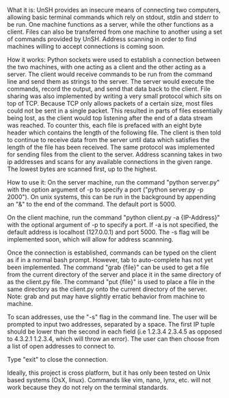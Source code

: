 What it is:
UnSH provides an insecure means of connecting two computers, allowing basic terminal commands which rely on stdout, stdin and stderr to be run.  One machine functions as a server, while the other functions as a client.  Files can also be transferred from one machine to another using a set of commands provided by UnSH.  Address scanning in order to find machines willing to accept connections is coming soon.

How it works:
Python sockets were used to establish a connection between the two machines, with one acting as a client and the other acting as a server.  The client would receive commands to be run from the command line and send them as strings to the server.  The server would execute the commands, record the output, and send that data back to the client.
File sharing was also implemented by writing a very small protocol which sits on top of TCP.  Because TCP only allows packets of a certain size, most files could not be sent in a single packet.  This resulted in parts of files essentially being lost, as the client would top listening after the end of a data stream was reached.  To counter this, each file is prefaced with an eight byte header which contains the length of the following file.  The client is then told to continue to receive data from the server until data which satisfies the length of the file has been received.
The same protocol was implemented for sending files from the client to the server.
Address scanning takes in two ip addresses and scans for any available connections in the given range.  The lowest bytes are scanned first, up to the highest. 


How to use it:
On the server machine, run the command "python server.py" with the option argument of -p to specify a port ("python server.py -p 2000").  On unix systems, this can be run in the background by appending an "&" to the end of the command.  The default port is 5000.

On the client machine, run the command "python client.py -a {IP-Address}" with the optional argument of -p to specify a port.  If -a is not specified, the default address is localhost (127.0.0.1) and port 5000.  The -s flag will be implemented soon, which will allow for address scannning.

Once the connection is established, commands can be typed on the client as if in a normal bash prompt.  However, tab to auto-complete has not yet been implemented.  The command "grab {file}" can be used to get a file from the current directory of the server and place it in the same directory of as the client.py file.  The command "put {file}" is used to place a file in the same directory as the client.py onto the current directory of the server.  Note: grab and put may have slightly erratic behavior from machine to machine.

To scan addresses, use the "-s" flag in the command line.  The user will be prompted to input two addresses, separated by a space.  The first IP tuple should be lower than the second in each field (i.e 1.2.3.4 2.3.4.5 as opposed to 4.3.2.1 1.2.3.4, which will throw an error).  The user can then choose from a list of open addresses to connect to.

Type "exit" to close the connection.

Ideally, this project is cross platform, but it has only been tested on Unix based systems (OsX, linux).
Commands like vim, nano, lynx, etc. will not work because they do not rely on the terminal standards. 
